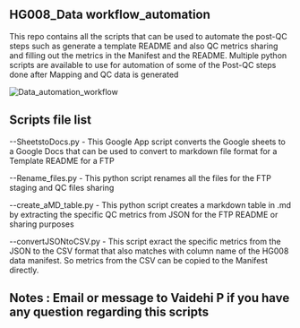 ## HG008_Data workflow_automation

This repo contains all the scripts that can be used to automate the post-QC steps such as generate a template README and also QC metrics sharing and filling out the metrics in the Manifest and the README. Multiple python scripts are available to use for automation of some of the Post-QC steps done after Mapping and QC data is generated

![Data_automation_workflow](https://github.com/user-attachments/assets/19131607-dce5-44b8-9ef3-3bfbf64e6838)

## Scripts file list 

--SheetstoDocs.py - This Google App script converts the Google sheets to a Google Docs that can be used to convert to markdown file format for a Template README for a FTP

--Rename_files.py - This python script renames all the files for the FTP staging and QC files sharing

--create_aMD_table.py - This python script creates a markdown table in .md by extracting the specific QC metrics from JSON for the FTP README or sharing purposes

--convertJSONtoCSV.py - This script exract the specific metrics from the JSON to the CSV format that also matches with column name of the HG008 data manifest. So metrics from the CSV can be copied to the Manifest directly.


## Notes : Email or message to Vaidehi P if you have any question regarding this scripts

